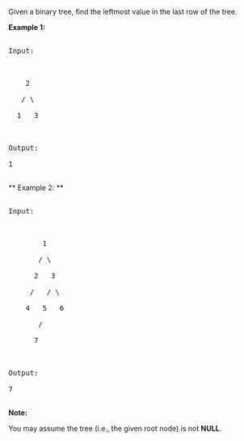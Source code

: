

Given a binary tree, find the leftmost value in the last row of the tree. 


**Example 1:**<br />
<pre>
Input:

    2
   / \
  1   3

Output:
1
</pre>


 ** Example 2: **<br>
<pre>
Input:

        1
       / \
      2   3
     /   / \
    4   5   6
       /
      7

Output:
7
</pre>


**Note:**
You may assume the tree (i.e., the given root node) is not **NULL**.

